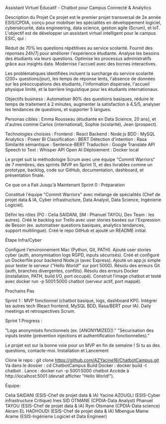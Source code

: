Assistant Virtuel Éducatif - Chatbot pour Campus Connecté & Analytics

Description du Projet
Ce projet est le premier projet transversal de 2e année ESIS/CPDIA, conçu pour mobiliser les spécialités en développement logiciel, cybersécurité, data engineering, data science, gestion agile (Scrum), et IoT. L'objectif est de développer un assistant virtuel intelligent pour le campus ESIC, qui :

Réduit de 70% les questions répétitives au service scolarité.
Fournit des réponses 24h/7j pour améliorer l'expérience étudiante.
Analyse les besoins des étudiants via leurs questions.
Optimise les processus administratifs grâce aux insights data.
Modernise l'accueil avec des bornes interactives.

Les problématiques identifiées incluent la surcharge du service scolarité (200+ questions/jour), les temps de réponse lents, l'absence de données sur les préoccupations des étudiants, l'information dispersée, l'accueil physique limité, et la barrière linguistique pour les étudiants internationaux.

Objectifs business : Automatiser 80% des questions basiques, réduire le temps de traitement à 2 minutes, augmenter la satisfaction à 4.5/5, analyser les tendances de questions, et supporter 5 langues.

Personas cibles : Emma Rousseau (étudiante en Data Science, 20 ans), et d'autres comme Carlos (international), Sophie (scolarité), Jean (prospect).

Technologies choisies :
Frontend : React
Backend : Node.js
BDD : MySQL
Analytics : Power BI
Classification : BERT
Détection d'intention : Rasa
Similarité sémantique : Sentence-BERT
Traduction : Google Translate API
Speech to Text : Whisper API Open AI
Déploiement : Docker local

Le projet suit la méthodologie Scrum avec une équipe "Commit Warriors" de 7 membres, des sprints (MVP en Sprint 1), et des livrables comme un prototype, backlog, code sur GitHub, documentation, dashboard, et présentation finale.

Ce que on a Fait Jusqu'à Maintenant
Sprint 0 : Préparation

Constitué l'équipe "Commit Warriors" avec mélange de spécialités (Chef de projet data & IA, Cyber infrastructure, Data Analyst, Data Science, Ingénierie Logiciel).

Défini les rôles (PO : Celia SAIDANI, SM : Phanuel TAYOU, Dev Team : les autres).
Créé le backlog sur Trello avec user stories basées sur l'Expression de Besoin (ex. automatiser questions basiques, analytics tendances, support multilingue).
Créé le repo GitHub et ajouté un README initial.

Étape Infra/Cyber

Configuré l'environnement Mac (Python, Git, PATH).
Ajouté user stories cyber (auth, anonymisation logs RGPD, inputs sécurisés).
Créé et configuré un Dockerfile pour backend Node.js (avec Express).
Ajouté un app.js simple pour tester le serveur ("Hello World!" sur port 5000).
Résolu des erreurs Git (auth, branches divergentes, conflits).
Résolu des erreurs Docker (installation, PATH, build I/O, port occupé).
Construit l’image chatbot et testé avec docker run -p 5001:5000 chatbot (serveur actif, port mappé).

Prochains Pas

Sprint 1 : MVP fonctionnel (chatbot basique, logs, dashboard KPI).
Intégrer les autres tech (React frontend, MySQL BDD, Rasa/BERT pour IA).
Daily meetings et retrospectives Scrum.

Sprint 1 Progress :

"Logs anonymisés fonctionnels (ex. [ANONYMIZED])."
"Sécurisation des inputs testée (prévention injections et authentification fonctionnelles)."

Le projet est sur la bonne voie pour un MVP en fin de semaine ! Si tu as des questions, contacte-moi.
Installation et Lancement

Clone le repo : git clone https://github.com/AZYacine16/ChatbotCampus.git
Va dans le dossier : cd ChatbotCampus
Build Docker : docker build -t chatbot .
Lance : docker run -p 5001:5000 chatbot
Accède à http://localhost:5001 (devrait afficher "Hello World!").

Équipe:

Celia SAIDANI (ESIS-Chef de projet data & IA)
Yacine AZOUGLI (ESIS-Cyber infrastructure Critique)
Ines SID OTMANE (CPDIA-Data Analyst)
Phanuel TAYOU (ESIS-Chef de projet data & IA)
Rym Otsmane (CPDIA-Data science)
Akram EL HADHOUDI (ESIS-Chef de projet data & IA)
Mbengue Mame Arame (ESIS-Ingénierie Logiciel et Data Engineer)
